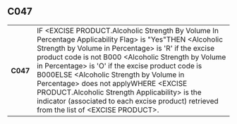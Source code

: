 ## C047
<table>
 <tr>
  <th>
   C047
  </th>
  <td>
   IF &lt;EXCISE PRODUCT.Alcoholic Strength By Volume In Percentage Applicability Flag&gt; is "Yes"THEN  &lt;Alcoholic Strength by Volume in Percentage&gt; is 'R' if the excise product code is not B000  &lt;Alcoholic Strength by Volume in Percentage&gt; is 'O' if the excise product code is B000ELSE  &lt;Alcoholic Strength by Volume in Percentage&gt; does not applyWHERE  &lt;EXCISE PRODUCT.Alcoholic Strength Applicability&gt; is the indicator (associated to each excise product) retrieved from the list of &lt;EXCISE PRODUCT&gt;.
  </td>
 </tr>
</table>
